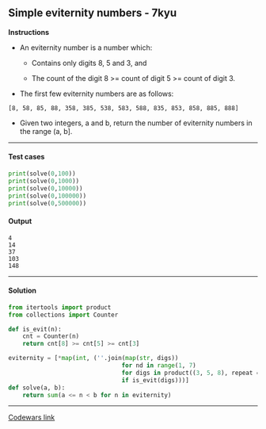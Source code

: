 ## Simple eviternity numbers - 7kyu

**Instructions**

- An eviternity number is a number which:

    - Contains only digits 8, 5 and 3, and

    - The count of the digit 8 >= count of digit 5 >= count of digit 3.

- The first few eviternity numbers are as follows:

```
[8, 58, 85, 88, 358, 385, 538, 583, 588, 835, 853, 858, 885, 888]
```

- Given two integers, a and b, return the number of eviternity numbers in the range (a, b].

---

#### Test cases

```python
print(solve(0,100))
print(solve(0,1000))
print(solve(0,10000))
print(solve(0,100000))
print(solve(0,500000))
```

#### Output 
```
4
14
37
103
148
```

---

#### Solution

```python
from itertools import product
from collections import Counter

def is_evit(n): 
    cnt = Counter(n)
    return cnt[8] >= cnt[5] >= cnt[3]

eviternity = [*map(int, (''.join(map(str, digs)) 
                                for nd in range(1, 7) 
                                for digs in product((3, 5, 8), repeat = nd) 
                                if is_evit(digs)))]
def solve(a, b):
    return sum(a <= n < b for n in eviternity)
```

---

[Codewars link](https://www.codewars.com/kata/5b93f268563417c7ed0001bd)
